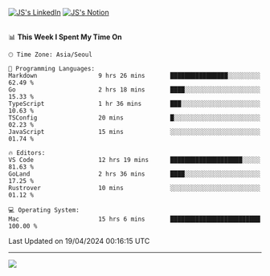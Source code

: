 
[![JS's LinkedIn](https://img.shields.io/badge/LinkedIn-blue?style=for-the-badge&logo=linkedin)](https://www.linkedin.com/in/jaeseung-lee-5a2a32139/) 
[![JS's Notion](https://img.shields.io/badge/Notion-black?style=for-the-badge&logo=notion)](https://bit.ly/ljswiki1) <br><br>
<!-- ![JS's GitHub stats](https://github-readme-stats-lemon-five.vercel.app/api?username=tkxkd0159&hide=contribs,prs,stars,issues&show_icons=true&theme=react&include_all_commits=true)   -->
<!-- ![Top Langs](https://github-readme-stats-lemon-five.vercel.app/api/top-langs/?username=tkxkd0159&layout=compact&hide=jupyter%20notebook,scss,html,css&langs_count=10)  -->


<!--START_SECTION:waka-->
📊 **This Week I Spent My Time On** 

```text
🕑︎ Time Zone: Asia/Seoul

💬 Programming Languages: 
Markdown                 9 hrs 26 mins       ████████████████░░░░░░░░░   62.49 % 
Go                       2 hrs 18 mins       ████░░░░░░░░░░░░░░░░░░░░░   15.33 % 
TypeScript               1 hr 36 mins        ███░░░░░░░░░░░░░░░░░░░░░░   10.63 % 
TSConfig                 20 mins             █░░░░░░░░░░░░░░░░░░░░░░░░   02.23 % 
JavaScript               15 mins             ░░░░░░░░░░░░░░░░░░░░░░░░░   01.74 % 

🔥 Editors: 
VS Code                  12 hrs 19 mins      ████████████████████░░░░░   81.63 % 
GoLand                   2 hrs 36 mins       ████░░░░░░░░░░░░░░░░░░░░░   17.25 % 
Rustrover                10 mins             ░░░░░░░░░░░░░░░░░░░░░░░░░   01.12 % 

💻 Operating System: 
Mac                      15 hrs 6 mins       █████████████████████████   100.00 % 
```


 Last Updated on 19/04/2024 00:16:15 UTC
<!--END_SECTION:waka-->

---
<a href="https://github.com/tkxkd0159/books">
  <img align="center" src="https://github-readme-stats-lemon-five.vercel.app/api/pin/?username=tkxkd0159&repo=books&theme=react" />
</a>

<!---
- 🔭 I’m currently working on ...
- 🌱 I’m currently learning blockchain and distributed network
- 👯 I’m looking to collaborate on ...
- 🤔 I’m looking for help with ...
- 💬 Ask me about ...
- 📫 How to reach me: ...
- 😄 Pronouns: ...
- ⚡ Fun fact: ...
-->
